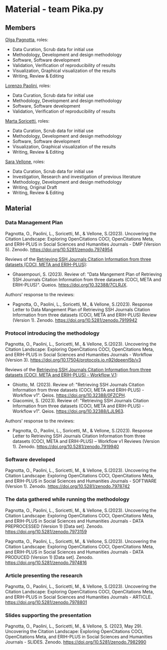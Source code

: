 # Material - team Pika.py

## Members

[Olga Pagnotta](https://github.com/olgagolgan), roles:
* Data Curation, Scrub data for initial use
* Methodology, Development and design methodology
* Software, Software development
* Validation, Verification of reproducibility of results
* Visualization, Graphical visualization of the results
* Writing, Review & Editing
  
[Lorenzo Paolini](https://github.com/Postitisnt), roles:
* Data Curation, Scrub data for initial use
* Methodology, Development and design methodology
* Software, Software development
* Validation, Verification of reproducibility of results

[Marta Soricetti](https://github.com/martasoricetti), roles:
* Data Curation, Scrub data for initial use
* Methodology, Development and design methodology
* Software, Software development
* Visualization, Graphical visualization of the results
* Writing, Review & Editing

[Sara Vellone](https://github.com/SaraVell1), roles:
* Data Curation, Scrub data for initial use
* Investigation, Research and investigation of previous literature
* Methodology, Development and design methodology
* Writing, Original Draft
* Writing, Review & Editing

## Material

### Data Management Plan

Pagnotta, O., Paolini, L., Soricetti, M., & Vellone, S.(2023). Uncovering the Citation Landscape: Exploring OpenCitations COCI, OpenCitations Meta, and ERIH-PLUS in Social Sciences and Humanities Journals - DMP (Version 5). Zenodo. https://doi.org/10.5281/zenodo.7974954

Reviews of the [Retrieving SSH Journals Citation Information from three datasets (COCI, META and ERIH-PLUS)](https://doi.org/10.5281/zenodo.7794672):

* Ghasempouri, S. (2023). Review of: "Data Mangement Plan of Retrieving SSH Journals Citation Information from three datasets (COCI, META and ERIH-PLUS)". Queios. https://doi.org/10.32388/7CLRJX.

Authors' response to the reviews:
* Pagnotta, O., Paolini, L., Soricetti, M., & Vellone, S.(2023). Response Letter to Data Mangement Plan of Retrieving SSH Journals Citation Information from three datasets (COCI, META and ERIH-PLUS) Review (Version 1). Zenodo. https://doi.org/10.5281/zenodo.7919942


### Protocol introducing the methodology

Pagnotta, O., Paolini, L., Soricetti, M., & Vellone, S.(2023). Uncovering the Citation Landscape: Exploring OpenCitations COCI, OpenCitations Meta, and ERIH-PLUS in Social Sciences and Humanities Journals - Workflow (Version 3). https://doi.org/10.17504/protocols.io.n92ldpeenl5b/v3 

Reviews of the [Retrieving SSH Journals Citation Information from three datasets (COCI, META and ERIH-PLUS) - Workflow V.1](https://doi.org/10.17504/protocols.io.n92ldpeenl5b/v1):

* Ghiotto, M. (2023). Review of: "Retrieving SSH Journals Citation Information from three datasets (COCI, META and ERIH-PLUS) - Workflow v1". Qeios. https://doi.org/10.32388/0FZCPH.
* Giacomini, S. (2023). Review of: "Retrieving SSH Journals Citation Information from three datasets (COCI, META and ERIH-PLUS) - Workflow v1". Qeios. https://doi.org/10.32388/LJL963.

Authors' response to the reviews:
* Pagnotta, O., Paolini, L., Soricetti, M., & Vellone, S.(2023). Response Letter to Retrieving SSH Journals Citation Information from three datasets (COCI, META and ERIH-PLUS) – Workflow v1 Reviews (Version 1). Zenodo. https://doi.org/10.5281/zenodo.7919940


### Software developed
Pagnotta, O., Paolini, L., Soricetti, M., & Vellone, S.(2023). Uncovering the Citation Landscape: Exploring OpenCitations COCI, OpenCitations Meta, and ERIH-PLUS in Social Sciences and Humanities Journals - SOFTWARE (Version 1). Zenodo. https://doi.org/10.5281/zenodo.7978742

### The data gathered while running the methodology
Pagnotta, O., Paolini, L., Soricetti, M., & Vellone, S.(2023). Uncovering the Citation Landscape: Exploring OpenCitations COCI, OpenCitations Meta, and ERIH-PLUS in Social Sciences and Humanities Journals - DATA PREPROCESSED (Version 1) [Data set]. Zenodo. https://doi.org/10.5281/zenodo.7973159

Pagnotta, O., Paolini, L., Soricetti, M., & Vellone, S.(2023). Uncovering the Citation Landscape: Exploring OpenCitations COCI, OpenCitations Meta, and ERIH-PLUS in Social Sciences and Humanities Journals - DATA PRODUCED (Version 1) [Data set]. Zenodo. https://doi.org/10.5281/zenodo.7974816


### Article presenting the research
Pagnotta, O., Paolini, L., Soricetti, M., & Vellone, S.(2023). Uncovering the Citation Landscape: Exploring OpenCitations COCI, OpenCitations Meta, and ERIH-PLUS in Social Sciences and Humanities Journals - ARTICLE. https://doi.org/10.5281/zenodo.7978801


### Slides supporting the presentation
Pagnotta, O., Paolini, L., Soricetti, M., & Vellone, S. (2023, May 29). Uncovering the Citation Landscape: Exploring OpenCitations COCI, OpenCitations Meta, and ERIH-PLUS in Social Sciences and Humanities Journals - SLIDES. Zenodo. https://doi.org/10.5281/zenodo.7982990
